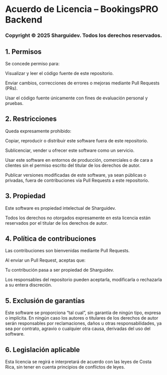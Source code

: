 # Acuerdo de Licencia – BookingsPRO Backend

### Copyright © 2025 Sharguidev. Todos los derechos reservados.

## 1. Permisos

Se concede permiso para:

Visualizar y leer el código fuente de este repositorio.

Enviar cambios, correcciones de errores o mejoras mediante Pull Requests (PRs).

Usar el código fuente únicamente con fines de evaluación personal y pruebas.

## 2. Restricciones

Queda expresamente prohibido:

Copiar, reproducir o distribuir este software fuera de este repositorio.

Sublicenciar, vender u ofrecer este software como un servicio.

Usar este software en entornos de producción, comerciales o de cara a clientes sin el permiso escrito del titular de los derechos de autor.

Publicar versiones modificadas de este software, ya sean públicas o privadas, fuera de contribuciones vía Pull Requests a este repositorio.

## 3. Propiedad

Este software es propiedad intelectual de Sharguidev.

Todos los derechos no otorgados expresamente en esta licencia están reservados por el titular de los derechos de autor.

## 4. Política de contribuciones

Las contribuciones son bienvenidas mediante Pull Requests.

Al enviar un Pull Request, aceptas que:

Tu contribución pasa a ser propiedad de Sharguidev.

Los responsables del repositorio pueden aceptarla, modificarla o rechazarla a su entera discreción.

## 5. Exclusión de garantías

Este software se proporciona “tal cual”, sin garantía de ningún tipo, expresa o implícita.
En ningún caso los autores o titulares de los derechos de autor serán responsables por reclamaciones, daños u otras responsabilidades, ya sea por contrato, agravio o cualquier otra causa, derivadas del uso del software.

## 6. Legislación aplicable

Esta licencia se regirá e interpretará de acuerdo con las leyes de Costa Rica, sin tener en cuenta principios de conflictos de leyes.
